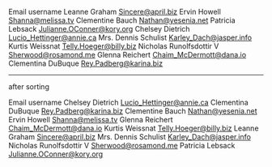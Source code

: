 Email	             username
Leanne Graham	            Sincere@april.biz
Ervin Howell	          Shanna@melissa.tv
Clementine Bauch	       Nathan@yesenia.net
Patricia Lebsack	        Julianne.OConner@kory.org
Chelsey Dietrich	          Lucio_Hettinger@annie.ca
Mrs. Dennis Schulist	     Karley_Dach@jasper.info
Kurtis Weissnat	            Telly.Hoeger@billy.biz
Nicholas Runolfsdottir V	    Sherwood@rosamond.me
Glenna Reichert	          Chaim_McDermott@dana.io
Clementina DuBuque	      Rey.Padberg@karina.biz

----------------------------------------------------
after sorting

Email                   	username
Chelsey Dietrich	      Lucio_Hettinger@annie.ca
Clementina DuBuque	      Rey.Padberg@karina.biz
Clementine Bauch	          Nathan@yesenia.net
Ervin Howell	            Shanna@melissa.tv
Glenna Reichert	          Chaim_McDermott@dana.io
Kurtis Weissnat	          Telly.Hoeger@billy.biz
Leanne Graham	             Sincere@april.biz
Mrs. Dennis Schulist	        Karley_Dach@jasper.info
Nicholas Runolfsdottir V	  Sherwood@rosamond.me
Patricia Lebsack	          Julianne.OConner@kory.org
